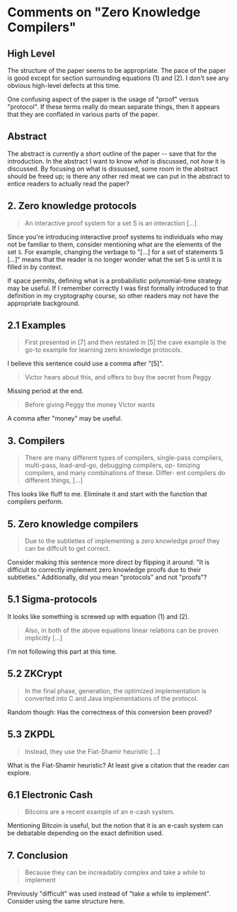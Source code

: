 # Comments on "Zero Knowledge Compilers"

## High Level

The structure of the paper seems to be appropriate. The pace of the paper is
good except for section surrounding equations (1) and (2). I don't see any
obvious high-level defects at this time.

One confusing aspect of the paper is the usage of "proof" versus "protocol".
If these terms really do mean separate things, then it appears that they are
conflated in various parts of the paper.

## Abstract

The abstract is currently a short outline of the paper -- save that for the
introduction. In the abstract I want to know *what* is discussed, not *how* it
is discussed. By focusing on what is dissussed, some room in the abstract
should be freed up; is there any other red meat we can put in the abstract to
entice readers to actually read the paper?

## 2. Zero knowledge protocols

> An interactive proof system for a set S is an interaction [...]

Since you're introducing interactive proof systems to individuals who may not
be familiar to them, consider mentioning what are the elements of the set `S`.
For example, changing the verbage to "[...] for a set of statements S [...]"
means that the reader is no longer wonder what the set S is until it is
filled in by context.

If space permits, defining what is a probabilistic polynomial-time strategy
may be useful. If I remember correctly I was first formally introduced to that
definition in my cryptography course, so other readers may not have the
appropriate background.

## 2.1 Examples

> First presented in [7] and then restated in [5]
the cave example is the go-to example for learning zero
knowledge protocols.

I believe this sentence could use a comma after "[5]".

> Victor hears about this, and offers to buy the secret from
Peggy

Missing period at the end.

> Before giving Peggy the money Victor wants

A comma after "money" may be useful.

## 3. Compilers

> There are many different types of compilers, single-pass
compilers, multi-pass, load-and-go, debugging compilers, op-
timizing compilers, and many combinations of these. Differ-
ent compilers do different things, [...]

This looks like fluff to me. Eliminate it and start with the function that
compilers perform.

## 5. Zero knowledge compilers

> Due to the subtleties of implementing a zero knowledge
proof they can be diffcult to get correct.

Consider making this sentence more direct by flipping it around: "It is
difficult to correctly implement zero knowledge proofs due to their
subtleties." Additionally, did you mean "protocols" and not "proofs"?

## 5.1 Sigma-protocols

It looks like something is screwed up with equation (1) and (2).

> Also, in both of the above equations linear relations
can be proven implicitly [...]

I'm not following this part at this time.

## 5.2 ZKCrypt

> In the final phase, generation,
the optimized implementation is converted into C and Java
implementations of the protocol.

Random though: Has the correctness of this conversion been proved?

## 5.3 ZKPDL

> Instead, they use the Fiat-Shamir heuristic [...]

What is the Fiat-Shamir heuristic? At least give a citation that the reader can
explore.

## 6.1 Electronic Cash

> Bitcoins are a recent example of an e-cash system.

Mentioning Bitcoin is useful, but the notion that it is an e-cash system can be
debatable depending on the exact definition used.

## 7. Conclusion

> Because they can be increadably complex and take a while to implement

Previously "difficult" was used instead of "take a while to implement".
Consider using the same structure here.

